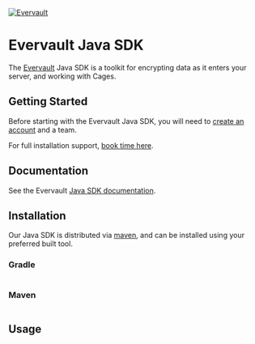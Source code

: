 [![Evervault](https://evervault.com/evervault.svg)](https://evervault.com/)

# Evervault Java SDK

The [Evervault](https://evervault.com) Java SDK is a toolkit for encrypting data as it enters your server, and working with Cages. 

## Getting Started

Before starting with the Evervault Java SDK, you will need to [create an account](https://app.evervault.com/register) and a team.

For full installation support, [book time here](https://calendly.com/evervault/cages-onboarding).

## Documentation

See the Evervault [Java SDK documentation](https://docs.evervault.com/sdk/java).

## Installation

Our Java SDK is distributed via [maven](https://www.npmjs.com/package/@evervault/sdk), and can be installed using your preferred built tool.

### Gradle
```sh

```

### Maven
```xml

```

## Usage
